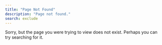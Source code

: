 ```yaml
---
title: "Page Not Found"
description: "Page not found."
search: exclude
---  
```


Sorry, but the page you were trying to view does not exist. Perhaps you can try searching for it.
